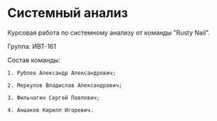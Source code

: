 # Системный анализ

Курсовая работа по системному анализу от команды "Rusty Nail".

Группа: ИВТ-161

Состав команды:

    1. Рублев Александр Александрович;
    
    2. Меркулов Владислав Александрович;
    
    3. Фильчагин Сергей Павлович;
    
    4. Аншаков Кирилл Игоревич.
